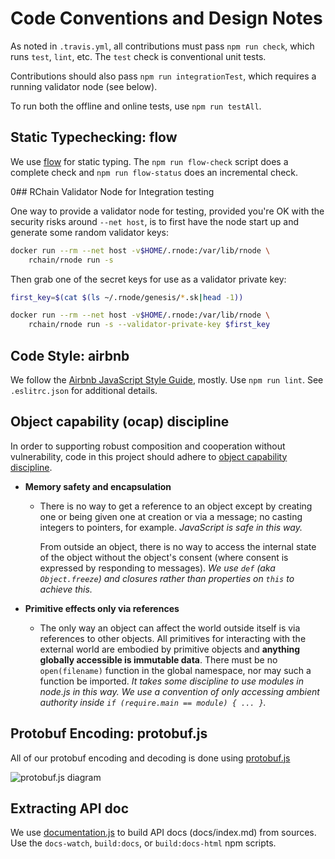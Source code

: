 # Code Conventions and Design Notes

As noted in `.travis.yml`, all contributions must pass `npm run check`,
which runs `test`, `lint`, etc. The `test` check is conventional unit tests.

Contributions should also pass `npm run integrationTest`, which
requires a running validator node (see below).

To run both the offline and online tests, use `npm run testAll`.


## Static Typechecking: flow

We use [flow](https://flow.org/) for static typing. The `npm run
flow-check` script does a complete check and `npm run flow-status`
does an incremental check.


0## RChain Validator Node for Integration testing

One way to provide a validator node for testing, provided you're OK
with the security risks around `--net host`, is to first have
the node start up and generate some random validator keys:

```bash
docker run --rm --net host -v$HOME/.rnode:/var/lib/rnode \
    rchain/rnode run -s
```

Then grab one of the secret keys for use as a validator private key:

```bash
first_key=$(cat $(ls ~/.rnode/genesis/*.sk|head -1))

docker run --rm --net host -v$HOME/.rnode:/var/lib/rnode \
    rchain/rnode run -s --validator-private-key $first_key
```


## Code Style: airbnb

We follow the [Airbnb JavaScript Style Guide][asg], mostly. Use `npm
run lint`.  See `.eslitrc.json` for additional details.

[asg]: https://github.com/airbnb/javascript#readme


## Object capability (ocap) discipline

In order to supporting robust composition and cooperation without
vulnerability, code in this project should adhere to [object
capability discipline][ocap].

  - **Memory safety and encapsulation**
    - There is no way to get a reference to an object except by
      creating one or being given one at creation or via a message; no
      casting integers to pointers, for example. _JavaScript is safe
      in this way._

      From outside an object, there is no way to access the internal
      state of the object without the object's consent (where consent
      is expressed by responding to messages). _We use `def` (aka
      `Object.freeze`) and closures rather than properties on `this`
      to achieve this._

  - **Primitive effects only via references**
    - The only way an object can affect the world outside itself is
      via references to other objects. All primitives for interacting
      with the external world are embodied by primitive objects and
      **anything globally accessible is immutable data**. There must be
      no `open(filename)` function in the global namespace, nor may
      such a function be imported. _It takes some discipline to use
      modules in node.js in this way.  We use a convention
      of only accessing ambient authority inside `if (require.main ==
      module) { ... }`._

[ocap]: http://erights.org/elib/capability/ode/ode-capabilities.html


## Protobuf Encoding: protobuf.js
All of our protobuf encoding and decoding is done using [protobuf.js](https://github.com/dcodeIO/protobuf.js)

![protobuf.js diagram](https://camo.githubusercontent.com/f090df881cc6c82ecb7c5d09c9fad550fdfd153e/687474703a2f2f64636f64652e696f2f70726f746f6275662e6a732f746f6f6c7365742e737667)


##  Extracting API doc

We use [documentation.js](https://documentation.js.org/) to build API
docs (docs/index.md) from sources. Use the `docs-watch`, `build:docs`,
or `build:docs-html` npm scripts.
